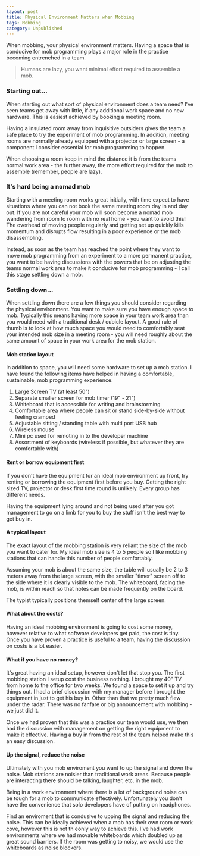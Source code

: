 ```yaml
---
layout: post
title: Physical Environment Matters when Mobbing
tags: Mobbing
category: Unpublished
---
```


When mobbing, your physical environment matters. Having a space that is conducive for mob programming plays a major role in the practice becoming entrenched in a team.

> Humans are lazy, you want minimal effort required to assemble a mob.

### Starting out...

When starting out what sort of physical environment does a team need? I've seen teams get away with little, if any additional work space and no new hardware. This is easiest achieved by booking a meeting room.  

Having a insulated room away from inquisitive outsiders gives the team a safe place to try the experiment of mob programming. In addition, meeting rooms are normally already equipped with a projector or large screen - a component I consider essential for mob programming to happen. 

When choosing a room keep in mind the distance it is from the teams normal work area - the further away, the more effort required for the mob to assemble (remember, people are lazy).

### It's hard being a nomad mob  

Starting with a meeting room works great initially, with time expect to have situations where you can not book the same meeting room day in and day out. If you are not careful your mob will soon become a nomad mob wandering from room to room with no real home - you want to avoid this! The overhead of moving people regularly and getting set up quickly kills momentum and disrupts flow resulting in a poor experience or the mob disassembling.  

Instead, as soon as the team has reached the point where they want to move mob programming from an experiment to a more permanent practice, you want to be having discussions with the powers that be on adjusting the teams normal work area to make it conducive for mob programming - I call this stage settling down a mob.

### Settling down...

When settling down there are a few things you should consider regarding the physical environment. You want to make sure you have enough space to mob. Typically this means having more space in your team work area than you would need with a traditional desk / cubicle layout. A good rule of thumb is to look at how much space you would need to comfortably seat your intended mob size in a meeting room - you will need roughly about the same amount of space in your work area for the mob station.

#### Mob station layout

In addition to space, you will need some hardware to set up a mob station. I have found the following items have helped in having a comfortable, sustainable, mob programming experience.  

1. Large Screen TV (at least 50")  
2. Separate smaller screen for mob timer (19" - 21")
3. Whiteboard that is accessible for writing and brainstorming  
4. Comfortable area where people can sit or stand side-by-side without feeling cramped  
5. Adjustable sitting / standing table with multi port USB hub 
6. Wireless mouse  
7. Mini pc used for remoting in to the developer machine
8. Assortment of keyboards (wireless if possible, but whatever they are comfortable with)   

#### Rent or borrow equipment first

If you don't have the equipment for an ideal mob environment up front, try renting or borrowing the equipment first before you buy. Getting the right sized TV, projector or desk first time round is unlikely. Every group has different needs.

Having the equipment lying around and not being used after you got management to go on a limb for you to buy the stuff isn't the best way to get buy in.

#### A typical layout

The exact layout of the mobbing station is very reliant the size of the mob you want to cater for. My ideal mob size is 4 to 5 people so I like mobbing stations that can handle this number of people comfortably.

Assuming your mob is about the same size, the table will usually be 2 to 3 meters away from the large screen, with the smaller "timer" screen off to the side where it is clearly visible to the mob. The whiteboard, facing the mob, is within reach so that notes can be made frequently on the board.

The typist typically positions themself center of the large screen.

#### What about the costs?

Having an ideal mobbing environment is going to cost some money, however relative to what software developers get paid, the cost is tiny. Once you have proven a practice is useful to a team, having the discussion on costs is a lot easier.

#### What if you have no money?

It's great having an ideal setup, however don't let that stop you. The first mobbing station I setup cost the business nothing. I brought my 40" TV from home to the office for two weeks. We found a space to set it up and try things out. I had a brief discussion with my manager before I brought the equipment in just to get his buy in. Other than that we pretty much flew under the radar. There was no fanfare or big announcement with mobbing - we just did it.

Once we had proven that this was a practice our team would use, we then had the discussion with management on getting the right equipment to make it effective. Having a buy in from the rest of the team helped make this an easy discussion.

#### Up the signal, reduce the noise

Ultimately with you mob enviroment you want to up the signal and down the noise. Mob stations are noisier than traditional work areas. Because people are interacting there should be talking, laughter, etc. in the mob.

Being in a work environment where there is a lot of background noise can be tough for a mob to communicate effectively. Unfortunately you don't have the convenience that solo developers have of putting on headphones. 

Find an enviroment that is condusive to upping the signal and reducing the noise. This can be ideally achieved  when a mob has their own room or work cove, however this is not th eonly way to achieve this. I've had work environments where we had movable whiteboards which doubled up as great sound barriers. If the room was getting to noisy, we would use the whiteboards as noise blockers.

